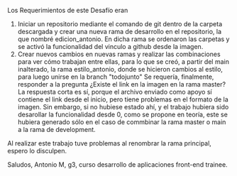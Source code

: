 Los Requerimientos de este Desafío eran
  1. Iniciar un repositorio mediante el comando de git dentro de la carpeta descargada y
crear una nueva rama de desarrollo en el repositorio, la que nombré edicion_antonio.
En dicha rama se ordenaron las carpetas y se activó la funcionalidad del vinculo a github desde la imagen.
  2. Crear nuevos cambios en nuevas ramas y realizar las combinaciones para ver cómo
trabajan entre ellas, para lo que se creó, a partir del main inalterado, la rama estilo_antonio,
donde se hicieron cambios al estilo, para luego unirse en la branch "todojunto"
  Se requería, finalmente, responder a la pregunta ¿Existe el link en la imagen en la rama master?
La respuesta corta es sí, porque el archivo enviado como apoyo sí contiene el link desde el inicio, pero tiene problemas en el formato de la imagen.
Sin embargo, si no hubiese estado ahí, y el trabajo hubiera sido desarollar la funcionalidad desde 0, como se propone en teoría,
este se hubiera generado sólo en el caso de commbinar la rama master o main a la rama de development.

Al realizar este trabajo tuve problemas al renombrar la rama principal, espero lo disculpen.

Saludos, 
Antonio M, g3, 
curso desarrollo de aplicaciones front-end trainee.
